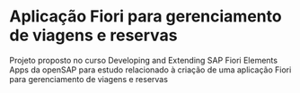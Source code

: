 # Aplicação Fiori para gerenciamento de viagens e reservas
Projeto proposto no curso Developing and Extending SAP Fiori Elements Apps da openSAP para estudo relacionado à criação de uma aplicação Fiori para gerenciamento de viagens e reservas